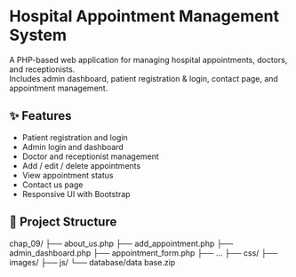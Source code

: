 # Hospital Appointment Management System

A PHP-based web application for managing hospital appointments, doctors, and receptionists.  
Includes admin dashboard, patient registration & login, contact page, and appointment management.

## ✨ Features
- Patient registration and login
- Admin login and dashboard
- Doctor and receptionist management
- Add / edit / delete appointments
- View appointment status
- Contact us page
- Responsive UI with Bootstrap

## 📂 Project Structure

chap_09/
├── about_us.php
├── add_appointment.php
├── admin_dashboard.php
├── appointment_form.php
├── ...
├── css/
├── images/
├── js/
└── database/data base.zip
